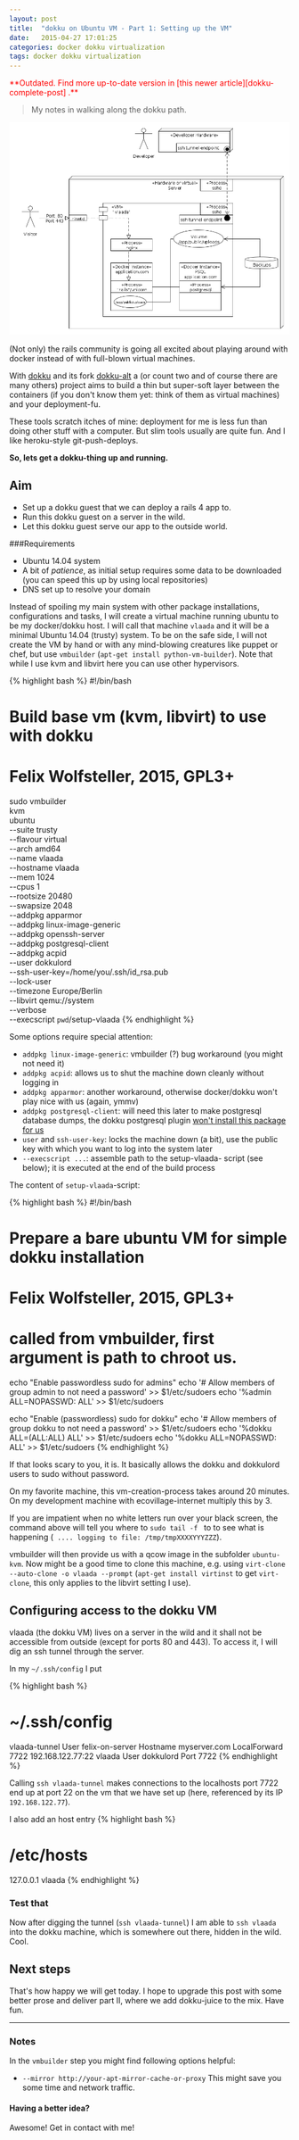 ```yaml
---
layout: post
title:  "dokku on Ubuntu VM - Part 1: Setting up the VM"
date:   2015-04-27 17:01:25
categories: docker dokku virtualization
tags: docker dokku virtualization
---
```


<span style="color: red;">
**Outdated. Find more up-to-date version in [this newer article][dokku-complete-post] .**
</span>


> My notes in walking along the dokku path.

<img src="/assets/diagram.png"/>

(Not only) the rails community is going all excited about playing around with docker instead of with full-blown virtual machines.

With [dokku][dokku] and its fork [dokku-alt][dokku-alt] a (or count two and of course there are many others) project aims to build a thin but super-soft layer between the containers (if you don't know them yet: think of them as virtual machines) and your deployment-fu.

These tools scratch itches of mine: deployment for me is less fun than doing other stuff with a computer.  But slim tools usually are quite fun.  And I like heroku-style git-push-deploys.

**So, lets get a dokku-thing up and running.**

## Aim

* Set up a dokku guest that we can deploy a rails 4 app to.
* Run this dokku guest on a server in the wild.
* Let this dokku guest serve our app to the outside world.

###Requirements

* Ubuntu 14.04 system
* A bit of *patience*, as initial setup requires some data to be downloaded (you can speed this up by using local repositories)
* DNS set up to resolve your domain

Instead of spoiling my main system with other package installations, configurations and tasks, I will create a virtual machine running ubuntu to be my docker/dokku host.  I will call that machine `vlaada` and it will be a minimal Ubuntu 14.04 (trusty) system.  To be on the safe side, I will not create the VM by hand or with any mind-blowing creatures like puppet or chef, but use `vmbuilder` (`apt-get install python-vm-builder`).  Note that while I use kvm and libvirt here you can use other hypervisors.

{% highlight bash %}
#!/bin/bash
# Build base vm (kvm, libvirt) to use with dokku
# Felix Wolfsteller, 2015, GPL3+
sudo vmbuilder\
  kvm\
  ubuntu\
  --suite trusty\
  --flavour virtual\
  --arch amd64\
  --name vlaada\
  --hostname vlaada\
  --mem 1024\
  --cpus 1\
  --rootsize 20480\
  --swapsize 2048\
  --addpkg apparmor\
  --addpkg linux-image-generic\
  --addpkg openssh-server\
  --addpkg postgresql-client\
  --addpkg acpid\
  --user dokkulord\
  --ssh-user-key=/home/you/.ssh/id_rsa.pub\
  --lock-user\
  --timezone Europe/Berlin\
  --libvirt qemu://system\
  --verbose\
  --execscript `pwd`/setup-vlaada
{% endhighlight %}

Some options require special attention:

* `addpkg linux-image-generic`: vmbuilder (?) bug workaround (you might not need it)
* `addpkg acpid`: allows us to shut the machine down cleanly without logging in
* `addpkg apparmor`: another workaround, otherwise docker/dokku won't play nice with us (again, ymmv)
* `addpkg postgresql-client`: will need this later to make postgresql database dumps, the dokku postgresql plugin [won't install this package for us][dokku-pg-i71]
* `user` and `ssh-user-key`: locks the machine down (a bit), use the public key with which you want to log into the system later
* `--execscript ...`: assemble path to the setup-vlaada- script (see below); it is executed at the end of the build process

The content of `setup-vlaada`-script:

{% highlight bash %}
#!/bin/bash
# Prepare a bare ubuntu VM for simple dokku installation
# Felix Wolfsteller, 2015, GPL3+

# called from vmbuilder, first argument is path to chroot us.

echo "Enable passwordless sudo for admins"
echo '# Allow members of group admin to not need a password' >> $1/etc/sudoers
echo '%admin ALL=NOPASSWD: ALL' >> $1/etc/sudoers

echo "Enable (passwordless) sudo for dokku"
echo '# Allow members of group dokku to not need a password' >> $1/etc/sudoers
echo '%dokku ALL=(ALL:ALL) ALL' >> $1/etc/sudoers
echo '%dokku ALL=NOPASSWD: ALL' >> $1/etc/sudoers
{% endhighlight %}

If that looks scary to you, it is.  It basically allows the dokku and dokkulord users to sudo without password.

On my favorite machine, this vm-creation-process takes around 20 minutes.  On my development machine with ecovillage-internet multiply this by 3.

If you are impatient when no white letters run over your black screen, the command above will tell you where to `sudo tail -f ` to to see what is happening (` .... logging to file: /tmp/tmpXXXXYYYZZZ`).

vmbuilder will then provide us with a qcow image in the subfolder `ubuntu-kvm`.  Now might be a good time to clone this machine, e.g. using
`virt-clone --auto-clone -o vlaada --prompt` (`apt-get install virtinst` to get `virt-clone`, this only applies to the libvirt setting I use).

## Configuring access to the dokku VM

vlaada (the dokku VM) lives on a server in the wild and it shall not be accessible from outside (except for ports 80 and 443).  To access it, I will dig an ssh tunnel through the server.

In my `~/.ssh/config` I put

{% highlight bash %}
# ~/.ssh/config
vlaada-tunnel
  User felix-on-server
  Hostname myserver.com
  LocalForward 7722 192.168.122.77:22
vlaada
  User dokkulord
  Port 7722
{% endhighlight %}

Calling `ssh vlaada-tunnel` makes connections to the localhosts port 7722 end up at port 22 on the vm that we have set up (here, referenced by its IP `192.168.122.77`).

I also add an host entry
{% highlight bash %}
# /etc/hosts
127.0.0.1 vlaada
{% endhighlight %}

### Test that

Now after digging the tunnel (`ssh vlaada-tunnel`) I am able to `ssh vlaada` into the dokku machine, which is somewhere out there, hidden in the wild.  Cool.

## Next steps

That's how happy we will get today.  I hope to upgrade this post with some better prose and deliver part II, where we add dokku-juice to the mix.  Have fun.

---

### Notes
In the `vmbuilder` step you might find following options helpful:

* `--mirror http://your-apt-mirror-cache-or-proxy`
This might save you some time and network traffic.

#### Having a better idea?

Awesome!  Get in contact with me!

[dokku]:       https://github.com/progrium/dokku
[dokku-alt]:   https://github.com/dokku-alt/dokku-alt
[dokku-pg-i71]: https://github.com/Kloadut/dokku-pg-plugin/issues/71
[dokku-complete-post]: http://fwolfst.github.io/docker/dokku/dokku-alt/virtualization/2016/04/18/dokku-on-ubuntu-vm-complete-rails.html

